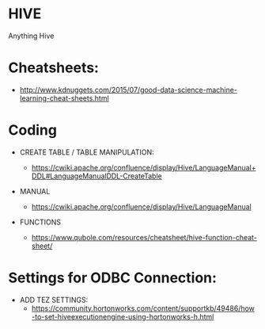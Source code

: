 # HIVE
Anything Hive

# Cheatsheets:
  - http://www.kdnuggets.com/2015/07/good-data-science-machine-learning-cheat-sheets.html
# Coding
  - CREATE TABLE / TABLE MANIPULATION:
    - https://cwiki.apache.org/confluence/display/Hive/LanguageManual+DDL#LanguageManualDDL-CreateTable
  - MANUAL
    - https://cwiki.apache.org/confluence/display/Hive/LanguageManual
    
  - FUNCTIONS 
    - https://www.qubole.com/resources/cheatsheet/hive-function-cheat-sheet/

# Settings for ODBC Connection:
  - ADD TEZ SETTINGS:
    - https://community.hortonworks.com/content/supportkb/49486/how-to-set-hiveexecutionengine-using-hortonworks-h.html
